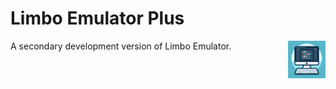 # Limbo Emulator Plus

<div>
<a href="https://limboplus.xtzyj.top"><img src="resources/icon_640x640.png" alt="limboemuplus icon" title="LimboEmulatorPlus" align="right" height="60px" /></a>
</div>

A secondary development version of Limbo Emulator.
